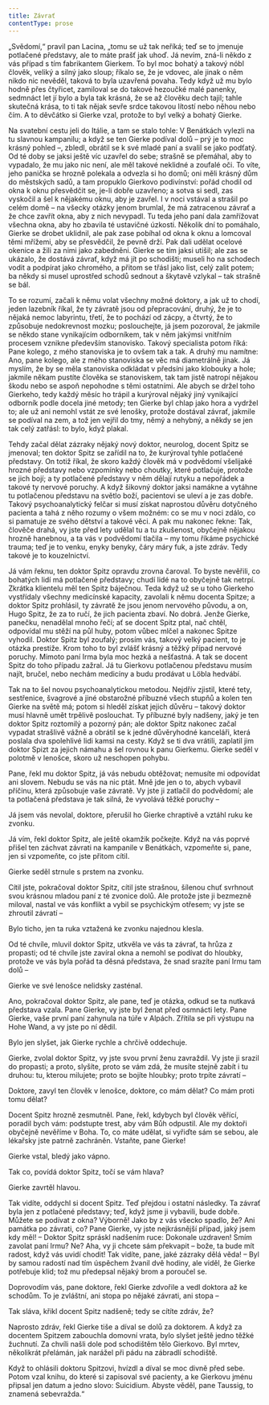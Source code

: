 ```yaml
---
title: Závrať
contentType: prose
---
```


<section>

„Svědomí,“ pravil pan Lacina, „tomu se už tak neříká; teď se to jmenuje potlačené představy, ale to máte prašť jak uhoď. Já nevím, zná-li někdo z vás případ s tím fabrikantem Gierkem. To byl moc bohatý a takový nóbl člověk, veliký a silný jako sloup; říkalo se, že je vdovec, ale jinak o něm nikdo nic nevěděl, taková to byla uzavřená povaha. Tedy když už mu bylo hodně přes čtyřicet, zamiloval se do takové hezoučké malé panenky, sedmnáct let jí bylo a byla tak krásná, že se až člověku dech tajil; tahle skutečná krása, to ti tak nějak sevře srdce takovou lítostí nebo něhou nebo čím. A to děvčátko si Gierke vzal, protože to byl velký a bohatý Gierke.

Na svatební cestu jeli do Itálie, a tam se stalo tohle: V Benátkách vylezli na tu slavnou kampanilu; a když se ten Gierke podíval dolů – prý je to moc krásný pohled –, zbledl, obrátil se k své mladé paní a svalil se jako podťatý. Od té doby se jaksi ještě víc uzavřel do sebe; strašně se přemáhal, aby to vypadalo, že mu jako nic není, ale měl takové neklidné a zoufalé oči. To víte, jeho panička se hrozně polekala a odvezla si ho domů; oni měli krásný dům do městských sadů, a tam propuklo Gierkovo podivínství: pořád chodil od okna k oknu přesvědčit se, je-li dobře uzavřeno; a sotva si sedl, zas vyskočil a šel k nějakému oknu, aby je zavřel. I v noci vstával a strašil po celém domě – na všecky otázky jenom brumlal, že má zatracenou závrať a že chce zavřít okna, aby z nich nevypadl. Tu teda jeho paní dala zamřížovat všechna okna, aby ho zbavila té ustavičné úzkosti. Několik dní to pomáhalo, Gierke se drobet uklidnil, ale pak zase pobíhal od okna k oknu a lomcoval těmi mřížemi, aby se přesvědčil, že pevně drží. Pak dali udělat ocelové okenice a žili za nimi jako zabedněni. Gierke se tím jaksi utišil; ale zas se ukázalo, že dostává závrať, když má jít po schodišti; museli ho na schodech vodit a podpírat jako chromého, a přitom se třásl jako list, celý zalit potem; ba někdy si musel uprostřed schodů sednout a škytavě vzlykal – tak strašně se bál.

To se rozumí, začali k němu volat všechny možné doktory, a jak už to chodí, jeden lazebník říkal, že ty závratě jsou od přepracování, druhý, že je to nějaká nemoc labyrintu, třetí, že to pochází od zácpy, a čtvrtý, že to způsobuje nedokrevnost mozku; poslouchejte, já jsem pozoroval, že jakmile se někdo stane vynikajícím odborníkem, tak v něm jakýmsi vnitřním procesem vznikne především stanovisko. Takový specialista potom říká: Pane kolego, z mého stanoviska je to ovšem tak a tak. A druhý mu namítne: Ano, pane kolego, ale z mého stanoviska se věc má diametrálně jinak. Já myslím, že by se měla stanoviska odkládat v předsíni jako klobouky a hole; jakmile někam pustíte člověka se stanoviskem, tak tam jistě natropí nějakou škodu nebo se aspoň nepohodne s těmi ostatními. Ale abych se držel toho Gierkeho, tedy každý měsíc ho trápil a kurýroval nějaký jiný vynikající odborník podle docela jiné metody; ten Gierke byl chlap jako hora a vydržel to; ale už ani nemohl vstát ze své lenošky, protože dostával závrať, jakmile se podíval na zem, a tož jen vejřil do tmy, němý a nehybný, a někdy se jen tak celý zatřásl: to bylo, když plakal.

Tehdy začal dělat zázraky nějaký nový doktor, neurolog, docent Spitz se jmenoval; ten doktor Spitz se zařídil na to, že kurýroval tyhle potlačené představy. On totiž říkal, že skoro každý člověk má v podvědomí všelijaké hrozné představy nebo vzpomínky nebo choutky, které potlačuje, protože se jich bojí; a ty potlačené představy v něm dělají rutyku a nepořádek a takové ty nervové poruchy. A když šikovný doktor jaksi namákne a vytáhne tu potlačenou představu na světlo boží, pacientovi se uleví a je zas dobře. Takový psychoanalytický felčar si musí získat naprostou důvěru dotyčného pacienta a tahá z něho rozumy o všem možném: co se mu v noci zdálo, co si pamatuje ze svého dětství a takové věci. A pak mu nakonec řekne: Tak, člověče drahá, vy jste před lety udělal tu a tu zkušenost, obyčejně nějakou hrozně hanebnou, a ta vás v podvědomí tlačila – my tomu říkáme psychické trauma; teď je to venku, enyky benyky, čáry máry fuk, a jste zdráv. Tedy takové je to kouzelnictví.

Já vám řeknu, ten doktor Spitz opravdu zrovna čaroval. To byste nevěřili, co bohatých lidí má potlačené představy; chudí lidé na to obyčejně tak netrpí. Zkrátka klientelu měl ten Spitz báječnou. Teda když už se u toho Gierkeho vystřídaly všechny medicínské kapacity, zavolali k němu docenta Spitze; a doktor Spitz prohlásil, ty závratě že jsou jenom nervového původu, a on, Hugo Spitz, že za to ručí, že jich pacienta zbaví. No dobrá. Jenže Gierke, panečku, nenadělal mnoho řečí; ať se docent Spitz ptal, nač chtěl, odpovídal mu stěží na půl huby, potom vůbec mlčel a nakonec Spitze vyhodil. Doktor Spitz byl zoufalý; prosím vás, takový velký pacient, to je otázka prestiže. Krom toho to byl zvlášť krásný a těžký případ nervové poruchy. Mimoto paní Irma byla moc hezká a nešťastná. A tak se docent Spitz do toho případu zažral. Já tu Gierkovu potlačenou představu musím najít, bručel, nebo nechám medicíny a budu prodávat u Löbla hedvábí.

Tak na to šel novou psychoanalytickou metodou. Nejdřív zjistil, které tety, sestřenice, švagrové a jiné obstarožné příbuzné všech stupňů a kolen ten Gierke na světě má; potom si hleděl získat jejich důvěru – takový doktor musí hlavně umět trpělivě poslouchat. Ty příbuzné byly nadšeny, jaký je ten doktor Spitz roztomilý a pozorný pán; ale doktor Spitz nakonec začal vypadat strašlivě vážně a obrátil se k jedné důvěryhodné kanceláři, která poslala dva spolehlivé lidi kamsi na cesty. Když se ti dva vrátili, zaplatil jim doktor Spizt za jejich námahu a šel rovnou k panu Gierkemu. Gierke seděl v polotmě v lenošce, skoro už neschopen pohybu.

Pane, řekl mu doktor Spitz, já vás nebudu obtěžovat; nemusíte mi odpovídat ani slovem. Nebudu se vás na nic ptát. Mně jde jen o to, abych vybavil příčinu, která způsobuje vaše závratě. Vy jste ji zatlačil do podvědomí; ale ta potlačená představa je tak silná, že vyvolává těžké poruchy –

Já jsem vás nevolal, doktore, přerušil ho Gierke chraptivě a vztáhl ruku ke zvonku.

Já vím, řekl doktor Spitz, ale ještě okamžik počkejte. Když na vás poprvé přišel ten záchvat závrati na kampanile v Benátkách, vzpomeňte si, pane, jen si vzpomeňte, co jste přitom cítil.

Gierke seděl strnule s prstem na zvonku.

Cítil jste, pokračoval doktor Spitz, cítil jste strašnou, šílenou chuť svrhnout svou krásnou mladou paní z té zvonice dolů. Ale protože jste ji bezmezně miloval, nastal ve vás konflikt a vybil se psychickým otřesem; vy jste se zhroutil závratí –

Bylo ticho, jen ta ruka vztažená ke zvonku najednou klesla.

Od té chvíle, mluvil doktor Spitz, utkvěla ve vás ta závrať, ta hrůza z propasti; od té chvíle jste zavíral okna a nemohl se podívat do hloubky, protože ve vás byla pořád ta děsná představa, že snad srazíte paní Irmu tam dolů –

Gierke ve své lenošce nelidsky zasténal.

Ano, pokračoval doktor Spitz, ale pane, teď je otázka, odkud se ta nutkavá představa vzala. Pane Gierke, vy jste byl ženat před osmnácti lety. Pane Gierke, vaše první paní zahynula na túře v Alpách. Zřítila se při výstupu na Hohe Wand, a vy jste po ní dědil.

Bylo jen slyšet, jak Gierke rychle a chrčivě oddechuje.

Gierke, zvolal doktor Spitz, vy jste svou první ženu zavraždil. Vy jste ji srazil do propasti; a proto, slyšíte, proto se vám zdá, že musíte stejně zabít i tu druhou: tu, kterou milujete; proto se bojíte hloubky; proto trpíte závratí –

Doktore, zavyl ten člověk v lenošce, doktore, co mám dělat? Co mám proti tomu dělat?

Docent Spitz hrozně zesmutněl. Pane, řekl, kdybych byl člověk věřící, poradil bych vám: podstupte trest, aby vám Bůh odpustil. Ale my doktoři obyčejně nevěříme v Boha. To, co máte udělat, si vyřiďte sám se sebou, ale lékařsky jste patrně zachráněn. Vstaňte, pane Gierke!

Gierke vstal, bledý jako vápno.

Tak co, povídá doktor Spitz, točí se vám hlava?

Gierke zavrtěl hlavou.

Tak vidíte, oddychl si docent Spitz. Teď přejdou i ostatní následky. Ta závrať byla jen z potlačené představy; teď, když jsme ji vybavili, bude dobře. Můžete se podívat z okna? Výborně! Jako by z vás všecko spadlo, že? Ani památka po závrati, co? Pane Gierke, vy jste nejkrásnější případ, jaký jsem kdy měl! – Doktor Spitz spráskl nadšením ruce: Dokonale uzdraven! Smím zavolat paní Irmu? Ne? Aha, vy ji chcete sám překvapit – bože, ta bude mít radost, když vás uvidí chodit! Tak vidíte, pane, jaké zázraky dělá věda! – Byl by samou radostí nad tím úspěchem žvanil dvě hodiny, ale viděl, že Gierke potřebuje klid; tož mu předepsal nějaký brom a poroučel se.

Doprovodím vás, pane doktore, řekl Gierke zdvořile a vedl doktora až ke schodům. To je zvláštní, ani stopa po nějaké závrati, ani stopa –

Tak sláva, křikl docent Spitz nadšeně; tedy se cítíte zdráv, že?

Naprosto zdráv, řekl Gierke tiše a díval se dolů za doktorem. A když za docentem Spitzem zabouchla domovní vrata, bylo slyšet ještě jedno těžké žuchnutí. Za chvíli našli dole pod schodištěm tělo Gierkovo. Byl mrtev, několikrát přelámán, jak narážel při pádu na zábradlí schodiště.

Když to ohlásili doktoru Spitzovi, hvízdl a díval se moc divně před sebe. Potom vzal knihu, do které si zapisoval své pacienty, a ke Gierkovu jménu připsal jen datum a jedno slovo: Suicidium. Abyste věděl, pane Taussig, to znamená sebevražda.“

</section>

[^1]: Glochidy/glochidie (řec.) – ostnaté chlupy kaktusovitých rostlin. _Pozn. red._

[^2]: Kontor/kontoár (franc.) – kancelář (účtárna, písárna). _Pozn. red._

[^3]: Ramšl – hazardní karetní hra. _Pozn. red._

[^4]: Neppr (něm.) – podvodník, prodavač bezcenného zboží. _Pozn. red._

[^5]: Šartéka – bezcenná kniha. _Pozn. red._

[^6]: Termit (řec.) – druh zápalné směsi. _Pozn. red._

[^7]: Kaliko (podle ind. města Calicut) – řidší bavlněná tkanina. _Pozn. red._

[^8]: Pakeboty – poštovní, obchodní lodě. _Pozn. red._

[^9]: Renitenti – vzpurní lidé. _Pozn. red._

[^10]: Acta sanctorum – (dosl. činy svatých) – edice životopisů svatých. _Pozn. red._

[^11]: Bollandisté – vydavatelé těchto životopisů (podle jezuity Jeana Bollanda, který Acta sanctorum v r. 1643 založil). _Pozn. red._

[^12]: Frontdiensttauglich! Sofort einrücken! (něm.) – Schopen služby na frontě! Ihned narukovat! _Pozn. red._

[^13]: Tauglich (něm.) – schopný (vojenské služby). _Pozn. red._

[^14]: Einbeinig (něm.) – jednonohý. _Pozn. red._

[^15]: Sacramentum sanctae confessionis (lat.) – svátost svaté zpovědi. _Pozn. red._

[^16]: Kontrfej – podobizna, zde obličej. _Pozn. red._

[^17]: N – zkratka pro zánět ledvin (nefritida). _Pozn. red._

[^18]: Em O – morfium. _Pozn. red._

[^19]: In carcere et catenis (lat.) – ve vězení a řetězech. _Pozn. red._

[^20]: Dolus (lat.) – zlý úmysl. _Pozn. red._

[^21]: In re (lat.) – ve věci. _Pozn. red._

[^22]: Šmízo – nekvalitní zboží, aušus. _Pozn. red._

[^23]: Straits Settlements – skupina britských kolonií v jihovýchodní Asii. _Pozn. red._
